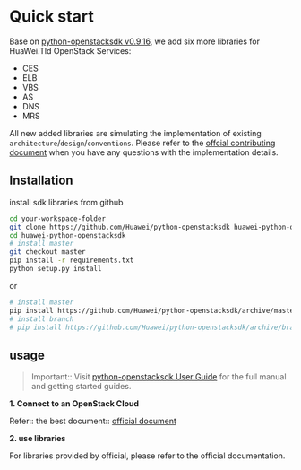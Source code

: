 # Quick start

Base on [python-openstacksdk v0.9.16](https://github.com/openstack/python-openstacksdk/tree/0.9.16), 
we add six more libraries for HuaWei.Tld OpenStack Services:

- CES
- ELB
- VBS
- AS
- DNS
- MRS

All new added libraries are simulating the implementation of existing `architecture`/`design`/`conventions`. Please refer to the [offcial contributing document](https://developer.openstack.org/sdks/python/openstacksdk/contributors/index.html) when you have any questions with the implementation details.


## Installation

install sdk libraries from github

```bash
cd your-workspace-folder
git clone https://github.com/Huawei/python-openstacksdk huawei-python-openstacksdk
cd huawei-python-openstacksdk
# install master
git checkout master
pip install -r requirements.txt
python setup.py install
```

or

```bash
# install master
pip install https://github.com/Huawei/python-openstacksdk/archive/master.zip
# install branch
# pip install https://github.com/Huawei/python-openstacksdk/archive/branch.zip
```

## usage

> Important:: Visit [python-openstacksdk User Guide](https://developer.openstack.org/sdks/python/openstacksdk/users/index.html) for the full manual and getting started guides.

**1. Connect to an OpenStack Cloud**

Refer:: the best document:: [official document](https://developer.openstack.org/sdks/python/openstacksdk/users/guides/connect.html)




**2. use libraries**

For libraries provided by official, please refer to the official documentation.
